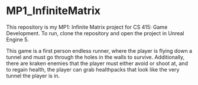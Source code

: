 # MP1_InfiniteMatrix
This repository is my MP1: Infinite Matrix project for CS 415: Game Development. To run, clone the repository and open the project in Unreal Engine 5.

This game is a first person endless runner, where the player is flying down a tunnel and must go through the holes in the walls to survive. Additionally, there are kraken enemies that the player must either avoid or shoot at, and to regain health, the player can grab healthpacks that look like the very tunnel the player is in.
